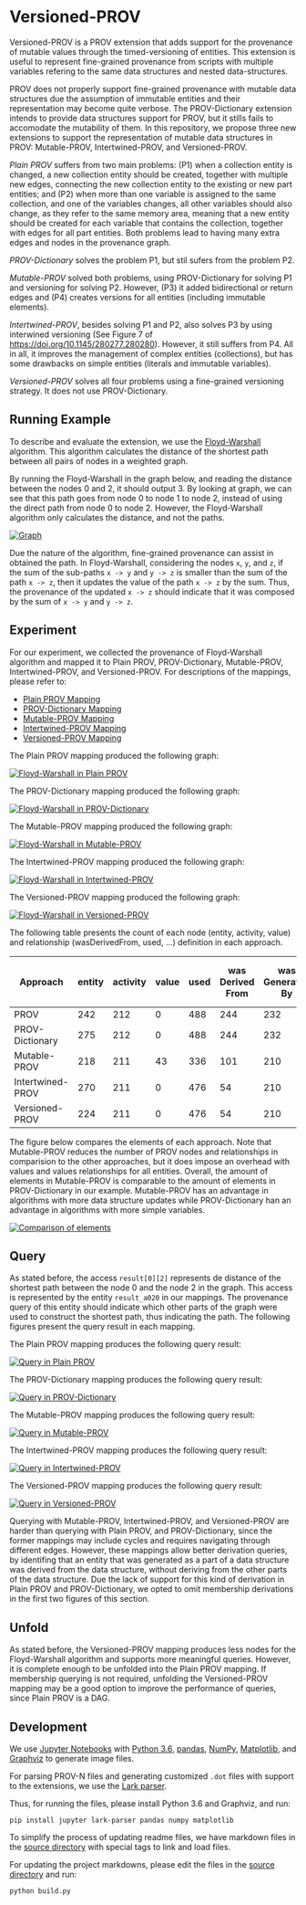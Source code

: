 # Versioned-PROV

Versioned-PROV is a PROV extension that adds support for the provenance of mutable values through the timed-versioning of entities. This extension is useful to represent fine-grained provenance from scripts with multiple variables refering to the same data structures and nested data-structures.


PROV does not properly support fine-grained provenance with mutable data structures due the assumption of immutable entities and their representation may become quite verbose. The PROV-Dictionary extension intends to provide data structures support for PROV, but it stills fails to accomodate the mutability of them. In this repository, we propose three new extensions to support the representation of mutable data structures in PROV: Mutable-PROV, Intertwined-PROV, and Versioned-PROV.

*Plain PROV* suffers from two main problems: (P1) when a collection entity is changed, a new collection entity should be created, together with multiple new edges, connecting the new collection entity to the existing or new part entities; and (P2) when more than one variable is assigned to the same collection, and one of the variables changes, all other variables should also change, as they refer to the same memory area, meaning that a new entity should be created for each variable that contains the collection, together with edges for all part entities. Both problems lead to having many extra edges and nodes in the provenance graph.

*PROV-Dictionary* solves the problem P1, but stil sufers from the problem P2.

*Mutable-PROV* solved both problems, using PROV-Dictionary for solving P1 and versioning for solving P2. However, (P3) it added bidirectional or return edges and (P4) creates versions for all entities (including immutable elements).

*Intertwined-PROV*, besides solving P1 and P2, also solves P3 by using interwined versioning (See Figure 7 of https://doi.org/10.1145/280277.280280). However, it still suffers from P4. All in all, it improves the management of complex entities (collections), but has some drawbacks on simple entities (literals and immutable variables).

*Versioned-PROV* solves all four problems using a fine-grained versioning strategy. It does not use PROV-Dictionary.


## Running Example

To describe and evaluate the extension, we use the [Floyd-Warshall](https://github.com/dew-uff/mutable-prov/raw/master/algorithm.py) algorithm. This algorithm calculates the distance of the shortest path between all pairs of nodes in a weighted graph.

By running the Floyd-Warshall in the graph below, and reading the distance between the nodes 0 and 2, it should output 3. By looking at graph, we can see that this path goes from node 0 to node 1 to node 2, instead of using the direct path from node 0 to node 2. However, the Floyd-Warshall algorithm only calculates the distance, and not the paths.

[![Graph](https://github.com/dew-uff/mutable-prov/raw/master/images/graphs/graph.png)](https://github.com/dew-uff/mutable-prov/blob/master/images/graphs/graph.pdf)

Due the nature of the algorithm, fine-grained provenance can assist in obtained the path. In Floyd-Warshall, considering the nodes `x`, `y`, and `z`, if the sum of the sub-paths `x -> y` and `y -> z` is smaller than the sum of the path `x -> z`, then it updates the value of the path `x -> z` by the sum. Thus, the provenance of the updated `x -> z` should indicate that it was composed by the sum of `x -> y` and `y -> z`.

## Experiment

For our experiment, we collected the provenance of Floyd-Warshall algorithm and mapped it to Plain PROV, PROV-Dictionary, Mutable-PROV, Intertwined-PROV, and Versioned-PROV. For descriptions of the mappings, please refer to:
  - [Plain PROV Mapping](prov.md)
  - [PROV-Dictionary Mapping](prov-dictionary.md)
  - [Mutable-PROV Mapping](mutable-prov.md)
  - [Intertwined-PROV Mapping](intertwined-prov.md)
  - [Versioned-PROV Mapping](versioned-prov.md)


The Plain PROV mapping produced the following graph:

[![Floyd-Warshall in Plain PROV](https://github.com/dew-uff/mutable-prov/raw/master/images/plain_prov/floydwarshall.png)](https://github.com/dew-uff/mutable-prov/blob/master/images/plain_prov/floydwarshall.pdf)

The PROV-Dictionary mapping produced the following graph:

[![Floyd-Warshall in PROV-Dictionary](https://github.com/dew-uff/mutable-prov/raw/master/images/prov_dictionary/floydwarshall.png)](https://github.com/dew-uff/mutable-prov/blob/master/images/prov_dictionary/floydwarshall.pdf)

The Mutable-PROV mapping produced the following graph:

[![Floyd-Warshall in Mutable-PROV](https://github.com/dew-uff/mutable-prov/raw/master/images/mutable_prov/floydwarshall.png)](https://github.com/dew-uff/mutable-prov/blob/master/images/mutable_prov/floydwarshall.pdf)

The Intertwined-PROV mapping produced the following graph:

[![Floyd-Warshall in Intertwined-PROV](https://github.com/dew-uff/mutable-prov/raw/master/images/intertwined_prov/floydwarshall.png)](https://github.com/dew-uff/mutable-prov/blob/master/images/intertwined_prov/floydwarshall.pdf)

The Versioned-PROV mapping produced the following graph:

[![Floyd-Warshall in Versioned-PROV](https://github.com/dew-uff/mutable-prov/raw/master/images/versioned_prov/floydwarshall.png)](https://github.com/dew-uff/mutable-prov/blob/master/images/versioned_prov/floydwarshall.pdf)

The following table presents the count of each node (entity, activity, value) and relationship (wasDerivedFrom, used, ...) definition in each approach.

Approach|entity|activity|value|used|was<br>Derived<br>From|was<br>Generated<br>By|had<br>Member|had<br>Dictionary<br>Member|derived<br>By<br>Insertion<br>From|accessed<br>Part|accessed|defined|was<br>Defined<br>By|derived<br>By<br>Insertion|reference<br>Derived<br>From|reference<br>Derived<br>From<br>Access
---|---|---|---|---|---|---|---|---|---|---|---|---|---|---|---|---
PROV|242|212|0|488|244|232|126|0|0|0|0|0|0|0|0|0
PROV-Dictionary|275|212|0|488|244|232|0|0|42|0|0|0|0|0|0|0
Mutable-PROV|218|211|43|336|101|210|0|0|0|134|47|37|37|8|0|0
Intertwined-PROV|270|211|0|476|54|210|0|15|3|0|0|0|0|0|44|137
Versioned-PROV|224|211|0|476|54|210|0|0|0|0|0|0|0|8|44|137


The figure below compares the elements of each approach. Note that Mutable-PROV reduces the number of PROV nodes and relationships in comparision to the other approaches, but it does impose an overhead with values and values relationships for all entities. Overall, the amount of elements in Mutable-PROV is comparable to the amount of elements in PROV-Dictionary in our example. Mutable-PROV has an advantage in algorithms with more data structure updates while PROV-Dictionary han an advantage in algorithms with more simple variables.




[![Comparison of elements](https://github.com/dew-uff/mutable-prov/raw/master/images/graphs/comparison.png)](https://github.com/dew-uff/mutable-prov/blob/master/images/graphs/comparison.pdf)


## Query

As stated before, the access `result[0][2]` represents de distance of the shortest path between the node 0 and the node 2 in the graph. This access is represented by the entity `result_a020` in our mappings.
The provenance query of this entity should indicate which other parts of the graph were used to construct the shortest path, thus indicating the path. The following figures present the query result in each mapping.

The Plain PROV mapping produces the following query result:

[![Query in Plain PROV](https://github.com/dew-uff/mutable-prov/raw/master/images/plain_prov/query.png)](https://github.com/dew-uff/mutable-prov/blob/master/images/plain_prov/query.pdf)

The PROV-Dictionary mapping produces the following query result:

[![Query in PROV-Dictionary](https://github.com/dew-uff/mutable-prov/raw/master/images/prov_dictionary/query.png)](https://github.com/dew-uff/mutable-prov/blob/master/images/prov_dictionary/query.pdf)

The Mutable-PROV mapping produces the following query result:

[![Query in Mutable-PROV](https://github.com/dew-uff/mutable-prov/raw/master/images/mutable_prov/query.png)](https://github.com/dew-uff/mutable-prov/blob/master/images/mutable_prov/query.pdf)

The Intertwined-PROV mapping produces the following query result:

[![Query in Intertwined-PROV](https://github.com/dew-uff/mutable-prov/raw/master/images/intertwined_prov/query.png)](https://github.com/dew-uff/mutable-prov/blob/master/images/intertwined_prov/query.pdf)

The Versioned-PROV mapping produces the following query result:

[![Query in Versioned-PROV](https://github.com/dew-uff/mutable-prov/raw/master/images/versioned_prov/query.png)](https://github.com/dew-uff/mutable-prov/blob/master/images/versioned_prov/query.pdf)

Querying with Mutable-PROV, Intertwined-PROV, and Versioned-PROV are harder than querying with Plain PROV, and PROV-Dictionary, since the former mappings may include cycles and requires navigating through different edges. However, these mappings allow better derivation queries, by identifing that an entity that was generated as a part of a data structure was derived from the data structure, without deriving from the other parts of the data structure. Due the lack of support for this kind of derivation in Plain PROV and PROV-Dictionary, we opted to omit membership derivations in the first two figures of this section.

## Unfold

As stated before, the Versioned-PROV mapping produces less nodes for the Floyd-Warshall algorithm and supports more meaningful queries. However, it is complete enough to be unfolded into the Plain PROV mapping. If membership querying is not required, unfolding the Versioned-PROV mapping may be a good option to improve the performance of queries, since Plain PROV is a DAG.


## Development

We use [Jupyter Notebooks](https://github.com/dew-uff/mutable-PROV/tree/master/notebooks) with [Python 3.6](https://www.python.org/), [pandas](https://pandas.pydata.org/), [NumPy](http://www.numpy.org/), [Matplotlib](https://matplotlib.org/), and [Graphviz](https://www.graphviz.org/) to generate image files.

For parsing PROV-N files and generating customized `.dot` files with support to the extensions, we use the [Lark parser](https://github.com/erezsh/lark).

Thus, for running the files, please install Python 3.6 and Graphviz, and run:
```
pip install jupyter lark-parser pandas numpy matplotlib
```

To simplify the process of updating readme files, we have markdown files in the [source directory](https://github.com/dew-uff/mutable-prov/raw/master/source) with special tags to link and load files.

For updating the project markdowns, please edit the files in the [source directory](https://github.com/dew-uff/mutable-prov/raw/master/source) and run:
```
python build.py
```